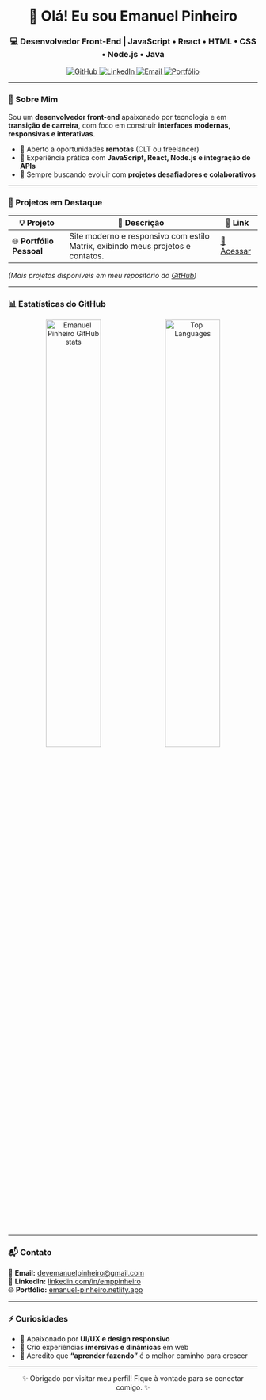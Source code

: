 <h1 align="center">👋 Olá! Eu sou <strong>Emanuel Pinheiro</strong></h1>
<h3 align="center">💻 Desenvolvedor Front-End | JavaScript • React • HTML • CSS • Node.js • Java</h3>

<p align="center">
  <a href="https://github.com/Messias-emp">
    <img src="https://img.shields.io/github/followers/Messias-emp?label=Seguidores&style=social" alt="GitHub">
  </a>
  <a href="https://www.linkedin.com/in/emppinheiro/">
    <img src="https://img.shields.io/badge/LinkedIn-Emanuel%20Pinheiro-blue?logo=linkedin&style=flat-square" alt="LinkedIn">
  </a>
  <a href="mailto:devemanuelpinheiro@gmail.com">
    <img src="https://img.shields.io/badge/Email-devemanuelpinheiro%40gmail.com-red?logo=gmail&style=flat-square" alt="Email">
  </a>
  <a href="https://emanuel-pinheiro.netlify.app">
    <img src="https://img.shields.io/badge/Portfólio-emanuel--pinheiro.netlify.app-green?style=flat-square" alt="Portfólio">
  </a>
</p>

---

### 🧠 Sobre Mim

Sou um **desenvolvedor front-end** apaixonado por tecnologia e em **transição de carreira**, com foco em construir **interfaces modernas, responsivas e interativas**.

- 💼 Aberto a oportunidades **remotas** (CLT ou freelancer)  
- 🚀 Experiência prática com **JavaScript, React, Node.js e integração de APIs**  
- 🎯 Sempre buscando evoluir com **projetos desafiadores e colaborativos**  

---

### 🚀 Projetos em Destaque

| 💡 Projeto | 📄 Descrição | 🔗 Link |
|-------------|--------------|---------|
| 🌐 **Portfólio Pessoal** | Site moderno e responsivo com estilo Matrix, exibindo meus projetos e contatos. | [🔗 Acessar](https://emanuelpinheiro.netlify.app/) |

*(Mais projetos disponíveis em meu repositório do [GitHub](https://github.com/Messias-emp?tab=repositories))*

---

### 📊 Estatísticas do GitHub

<div align="center">

<img src="https://github-readme-stats.vercel.app/api?username=Messias-emp&show_icons=true&theme=radical" width="47%" alt="Emanuel Pinheiro GitHub stats" />
<img src="https://github-readme-stats.vercel.app/api/top-langs/?username=Messias-emp&layout=compact&theme=radical" width="47%" alt="Top Languages" />

</div>

---

### 📬 Contato

📧 **Email:** [devemanuelpinheiro@gmail.com](mailto:devemanuelpinheiro@gmail.com)  
💼 **LinkedIn:** [linkedin.com/in/emppinheiro](https://www.linkedin.com/in/emppinheiro/)  
🌐 **Portfólio:** [emanuel-pinheiro.netlify.app](https://emanuel-pinheiro.netlify.app)

---

### ⚡ Curiosidades

- 🎨 Apaixonado por **UI/UX e design responsivo**
- 🧩 Crio experiências **imersivas e dinâmicas** em web
- 🧠 Acredito que **“aprender fazendo”** é o melhor caminho para crescer

---

<p align="center">✨ Obrigado por visitar meu perfil! Fique à vontade para se conectar comigo. ✨</p>



